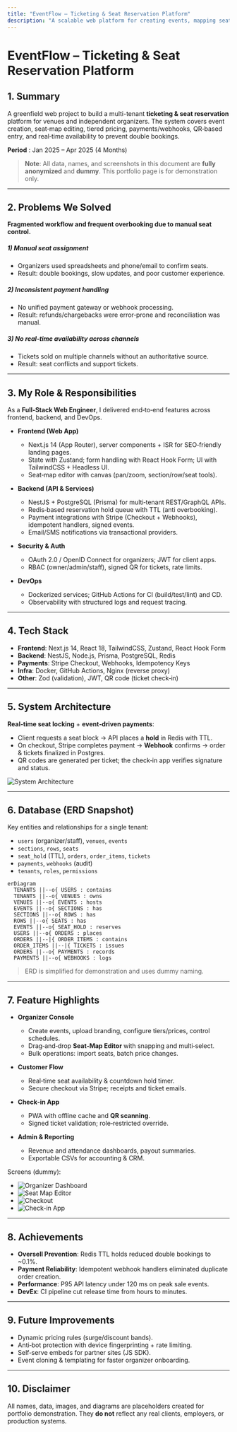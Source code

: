 ```yaml
---
title: "EventFlow – Ticketing & Seat Reservation Platform"
description: "A scalable web platform for creating events, mapping seats, selling tickets, and handling check‑in with payments and fraud controls."
---
```


# EventFlow – Ticketing & Seat Reservation Platform

## 1. Summary
A greenfield web project to build a multi-tenant **ticketing & seat reservation** platform for venues and independent organizers. The system covers event creation, seat‑map editing, tiered pricing, payments/webhooks, QR‑based entry, and real‑time availability to prevent double bookings.

**Period** : Jan 2025 – Apr 2025 (4 Months)

> **Note**: All data, names, and screenshots in this document are **fully anonymized** and **dummy**. This portfolio page is for demonstration only.

---

## 2. Problems We Solved

**Fragmented workflow and frequent overbooking due to manual seat control.**

##### 1) Manual seat assignment
- Organizers used spreadsheets and phone/email to confirm seats.
- Result: double bookings, slow updates, and poor customer experience.

##### 2) Inconsistent payment handling
- No unified payment gateway or webhook processing.
- Result: refunds/chargebacks were error‑prone and reconciliation was manual.

##### 3) No real‑time availability across channels
- Tickets sold on multiple channels without an authoritative source.
- Result: seat conflicts and support tickets.

---

## 3. My Role & Responsibilities

As a **Full‑Stack Web Engineer**, I delivered end‑to‑end features across frontend, backend, and DevOps.

- **Frontend (Web App)**
  - Next.js 14 (App Router), server components + ISR for SEO‑friendly landing pages.
  - State with Zustand; form handling with React Hook Form; UI with TailwindCSS + Headless UI.
  - Seat‑map editor with canvas (pan/zoom, section/row/seat tools).

- **Backend (API & Services)**
  - NestJS + PostgreSQL (Prisma) for multi‑tenant REST/GraphQL APIs.
  - Redis‑based reservation hold queue with TTL (anti overbooking).
  - Payment integrations with Stripe (Checkout + Webhooks), idempotent handlers, signed events.
  - Email/SMS notifications via transactional providers.

- **Security & Auth**
  - OAuth 2.0 / OpenID Connect for organizers; JWT for client apps.
  - RBAC (owner/admin/staff), signed QR for tickets, rate limits.

- **DevOps**
  - Dockerized services; GitHub Actions for CI (build/test/lint) and CD.
  - Observability with structured logs and request tracing.

---

## 4. Tech Stack

- **Frontend**: Next.js 14, React 18, TailwindCSS, Zustand, React Hook Form
- **Backend**: NestJS, Node.js, Prisma, PostgreSQL, Redis
- **Payments**: Stripe Checkout, Webhooks, Idempotency Keys
- **Infra**: Docker, GitHub Actions, Nginx (reverse proxy)
- **Other**: Zod (validation), JWT, QR code (ticket check‑in)

---

## 5. System Architecture

**Real‑time seat locking** + **event‑driven payments**:

- Client requests a seat block → API places a **hold** in Redis with TTL.
- On checkout, Stripe completes payment → **Webhook** confirms → order & tickets finalized in Postgres.
- QR codes are generated per ticket; the check‑in app verifies signature and status.

![System Architecture](/imgs/acme-dummy/architecture.png)

---

## 6. Database (ERD Snapshot)

Key entities and relationships for a single tenant:

- `users` (organizer/staff), `venues`, `events`
- `sections`, `rows`, `seats`
- `seat_hold` (TTL), `orders`, `order_items`, `tickets`
- `payments`, `webhooks` (audit)
- `tenants`, `roles`, `permissions`

```mermaid
erDiagram
  TENANTS ||--o{ USERS : contains
  TENANTS ||--o{ VENUES : owns
  VENUES ||--o{ EVENTS : hosts
  EVENTS ||--o{ SECTIONS : has
  SECTIONS ||--o{ ROWS : has
  ROWS ||--o{ SEATS : has
  EVENTS ||--o{ SEAT_HOLD : reserves
  USERS ||--o{ ORDERS : places
  ORDERS ||--|{ ORDER_ITEMS : contains
  ORDER_ITEMS ||--|{ TICKETS : issues
  ORDERS ||--o{ PAYMENTS : records
  PAYMENTS ||--o{ WEBHOOKS : logs
```

> ERD is simplified for demonstration and uses dummy naming.

---

## 7. Feature Highlights

- **Organizer Console**
  - Create events, upload branding, configure tiers/prices, control schedules.
  - Drag‑and‑drop **Seat‑Map Editor** with snapping and multi‑select.
  - Bulk operations: import seats, batch price changes.

- **Customer Flow**
  - Real‑time seat availability & countdown hold timer.
  - Secure checkout via Stripe; receipts and ticket emails.

- **Check‑in App**
  - PWA with offline cache and **QR scanning**.
  - Signed ticket validation; role‑restricted override.

- **Admin & Reporting**
  - Revenue and attendance dashboards, payout summaries.
  - Exportable CSVs for accounting & CRM.

Screens (dummy):
- ![Organizer Dashboard](/imgs/acme-dummy/organizer_dashboard.png)
- ![Seat Map Editor](/imgs/acme-dummy/seatmap_editor.png)
- ![Checkout](/imgs/acme-dummy/checkout.png)
- ![Check-in App](/imgs/acme-dummy/checkin.png)

---

## 8. Achievements

- **Oversell Prevention**: Redis TTL holds reduced double bookings to ~0.1%.
- **Payment Reliability**: Idempotent webhook handlers eliminated duplicate order creation.
- **Performance**: P95 API latency under 120 ms on peak sale events.
- **DevEx**: CI pipeline cut release time from hours to minutes.

---

## 9. Future Improvements

- Dynamic pricing rules (surge/discount bands).
- Anti‑bot protection with device fingerprinting + rate limiting.
- Self‑serve embeds for partner sites (JS SDK).
- Event cloning & templating for faster organizer onboarding.

---

## 10. Disclaimer

All names, data, images, and diagrams are placeholders created for portfolio demonstration. They **do not** reflect any real clients, employers, or production systems.
